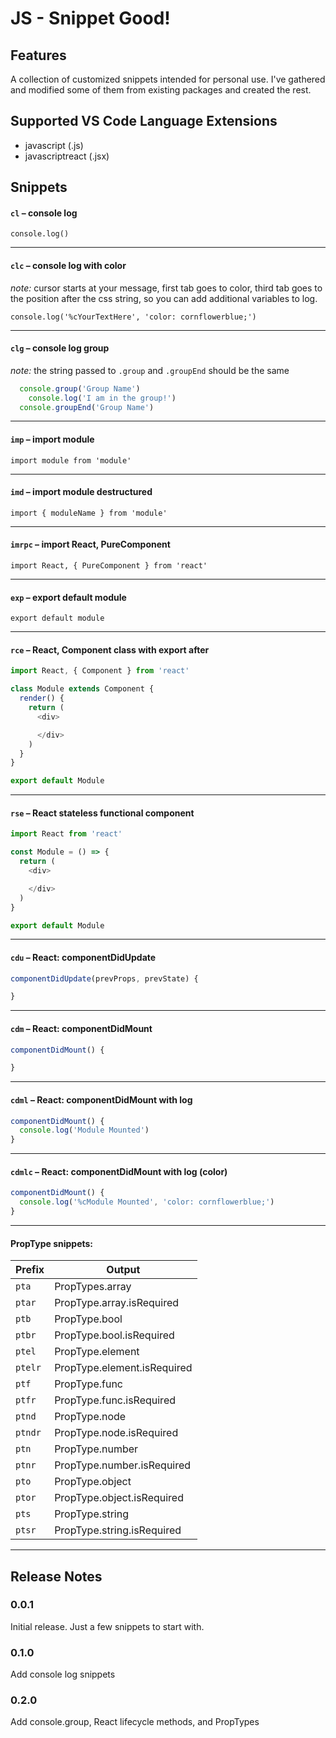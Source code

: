 # JS - Snippet Good!

## Features

A collection of customized snippets intended for personal use. I've gathered and modified some of them from existing packages and created the rest.

## Supported VS Code Language Extensions

- javascript (.js)
- javascriptreact (.jsx)

## Snippets

#### `cl` &ndash; console log
`console.log()`

---

#### `clc` &ndash; console log with color
_note:_ cursor starts at your message, first tab goes to color, third tab goes to the position after the css string, so you can add additional variables to log.

`console.log('%cYourTextHere', 'color: cornflowerblue;')`

---

#### `clg` &ndash; console log group
_note:_ the string passed to `.group` and `.groupEnd` should be the same

```js
  console.group('Group Name')
    console.log('I am in the group!')
  console.groupEnd('Group Name')
```

---

#### `imp` &ndash; import module
`import module from 'module'`

---

#### `imd` &ndash; import module destructured
`import { moduleName } from 'module'`

---

#### `imrpc` &ndash; import React, PureComponent
`import React, { PureComponent } from 'react'`

---

#### `exp` &ndash; export default module
`export default module` 

---
#### `rce` &ndash; React, Component class with export after 
```js
import React, { Component } from 'react'

class Module extends Component {
  render() {
    return (
      <div>

      </div>
    )
  }
}

export default Module 
```
---

#### `rse` &ndash; React stateless functional component
```js
import React from 'react'

const Module = () => {
  return (
    <div>

    </div>
  )
}

export default Module 
```
---

#### `cdu` &ndash; React: componentDidUpdate
```js
componentDidUpdate(prevProps, prevState) {

}
```

---

#### `cdm` &ndash; React: componentDidMount
```js
componentDidMount() {

}
```

---

#### `cdml` &ndash; React: componentDidMount with log
```js
componentDidMount() {
  console.log('Module Mounted')
}
```

---

#### `cdmlc` &ndash; React: componentDidMount with log (color)
```js
componentDidMount() {
  console.log('%cModule Mounted', 'color: cornflowerblue;')
}
```

---

#### PropType snippets:
| Prefix | Output |
| ------ | ------ |
| `pta`  | PropTypes.array |
| `ptar` | PropType.array.isRequired |
| `ptb`  | PropType.bool |
| `ptbr`  | PropType.bool.isRequired |
| `ptel`  | PropType.element |
| `ptelr`  | PropType.element.isRequired |
| `ptf`  | PropType.func |
| `ptfr`  | PropType.func.isRequired |
| `ptnd`  | PropType.node |
| `ptndr`  | PropType.node.isRequired |
| `ptn`  | PropType.number |
| `ptnr`  | PropType.number.isRequired |
| `pto`  | PropType.object |
| `ptor`  | PropType.object.isRequired |
| `pts`  | PropType.string |
| `ptsr`  | PropType.string.isRequired |
---

## Release Notes

### 0.0.1

Initial release. Just a few snippets to start with.

### 0.1.0

Add console log snippets

### 0.2.0

Add console.group, React lifecycle methods, and PropTypes